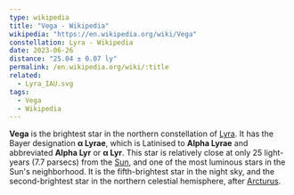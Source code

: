 ```yaml
---
type: wikipedia
title: "Vega - Wikipedia"
wikipedia: "https://en.wikipedia.org/wiki/Vega"
constellation: Lyra - Wikipedia
date: 2023-06-26
distance: "25.04 ± 0.07 ly"
permalink: /en.wikipedia.org/wiki/:title
related:
  - Lyra_IAU.svg
tags:
  - Vega
  - Wikipedia
---
```

**Vega** is the brightest star in the northern constellation of [Lyra](/en.wikipedia.org/wiki/Lyra). It has the Bayer designation **α Lyrae**, which is Latinised to **Alpha Lyrae** and abbreviated **Alpha Lyr** or **α Lyr**. This star is relatively close at only 25 light-years (7.7 parsecs) from the [Sun](/en.wikipedia.org/wiki/Sun), and one of the most luminous stars in the Sun's neighborhood. It is the fifth-brightest star in the night sky, and the second-brightest star in the northern celestial hemisphere, after [Arcturus](/en.wikipedia.org/wiki/Arcturus).